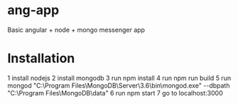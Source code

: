 # ang-app
Basic angular + node + mongo messenger app

# Installation
1 install nodejs
2 install mongodb
3 run npm install
4 run npm run build
5 run mongod
    "C:\Program Files\MongoDB\Server\3.6\bin\mongod.exe" --dbpath "C:\Program Files\MongoDB\data"
6 run npm start
7 go to localhost:3000
